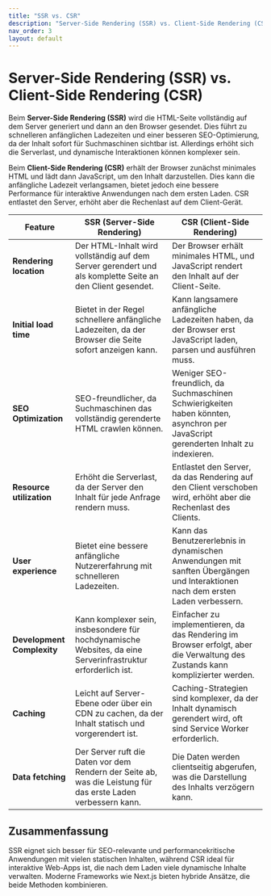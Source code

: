 ```yaml
---
title: "SSR vs. CSR"
description: "Server-Side Rendering (SSR) vs. Client-Side Rendering (CSR)"
nav_order: 3
layout: default
---
```


<!-- Source --> 
<!-- https://appwrite.io/blog/post/csr-vs-ssr-with-nextjs -->

<!-- ![bg left:50% 80%](../assets/spengergasse_logo_skaliert.png) -->

# Server-Side Rendering (SSR) vs. Client-Side Rendering (CSR)

Beim **Server-Side Rendering (SSR)** wird die HTML-Seite vollständig auf dem Server generiert und dann an den Browser gesendet. Dies führt zu schnelleren anfänglichen Ladezeiten und einer besseren SEO-Optimierung, da der Inhalt sofort für Suchmaschinen sichtbar ist. Allerdings erhöht sich die Serverlast, und dynamische Interaktionen können komplexer sein.  

Beim **Client-Side Rendering (CSR)** erhält der Browser zunächst minimales HTML und lädt dann JavaScript, um den Inhalt darzustellen. Dies kann die anfängliche Ladezeit verlangsamen, bietet jedoch eine bessere Performance für interaktive Anwendungen nach dem ersten Laden. CSR entlastet den Server, erhöht aber die Rechenlast auf dem Client-Gerät.  

| Feature              | SSR (Server-Side Rendering) | CSR (Client-Side Rendering) |
|----------------------|---------------------------|----------------------------|
| **Rendering location** | Der HTML-Inhalt wird vollständig auf dem Server gerendert und als komplette Seite an den Client gesendet. | Der Browser erhält minimales HTML, und JavaScript rendert den Inhalt auf der Client-Seite. |
| **Initial load time** | Bietet in der Regel schnellere anfängliche Ladezeiten, da der Browser die Seite sofort anzeigen kann. | Kann langsamere anfängliche Ladezeiten haben, da der Browser erst JavaScript laden, parsen und ausführen muss. |
| **SEO Optimization** | SEO-freundlicher, da Suchmaschinen das vollständig gerenderte HTML crawlen können. | Weniger SEO-freundlich, da Suchmaschinen Schwierigkeiten haben könnten, asynchron per JavaScript gerenderten Inhalt zu indexieren. |
| **Resource utilization** | Erhöht die Serverlast, da der Server den Inhalt für jede Anfrage rendern muss. | Entlastet den Server, da das Rendering auf den Client verschoben wird, erhöht aber die Rechenlast des Clients. |
| **User experience** | Bietet eine bessere anfängliche Nutzererfahrung mit schnelleren Ladezeiten. | Kann das Benutzererlebnis in dynamischen Anwendungen mit sanften Übergängen und Interaktionen nach dem ersten Laden verbessern. |
| **Development Complexity** | Kann komplexer sein, insbesondere für hochdynamische Websites, da eine Serverinfrastruktur erforderlich ist. | Einfacher zu implementieren, da das Rendering im Browser erfolgt, aber die Verwaltung des Zustands kann komplizierter werden. |
| **Caching** | Leicht auf Server-Ebene oder über ein CDN zu cachen, da der Inhalt statisch und vorgerendert ist. | Caching-Strategien sind komplexer, da der Inhalt dynamisch gerendert wird, oft sind Service Worker erforderlich. |
| **Data fetching** | Der Server ruft die Daten vor dem Rendern der Seite ab, was die Leistung für das erste Laden verbessern kann. | Die Daten werden clientseitig abgerufen, was die Darstellung des Inhalts verzögern kann. |

## Zusammenfassung  
SSR eignet sich besser für SEO-relevante und performancekritische Anwendungen mit vielen statischen Inhalten, während CSR ideal für interaktive Web-Apps ist, die nach dem Laden viele dynamische Inhalte verwalten. Moderne Frameworks wie Next.js bieten hybride Ansätze, die beide Methoden kombinieren.  
